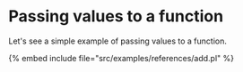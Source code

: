 # Passing values to a function

Let's see a simple example of passing values to a function.

{% embed include file="src/examples/references/add.pl" %}


